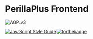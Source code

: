 # PerillaPlus Frontend

![AGPLv3](https://www.gnu.org/graphics/agplv3-155x51.png)

[![JavaScript Style Guide](https://cdn.rawgit.com/standard/standard/master/badge.svg)](https://github.com/standard/standard)
[![forthebadge](https://forthebadge.com/images/badges/made-with-vue.svg)](https://forthebadge.com)
